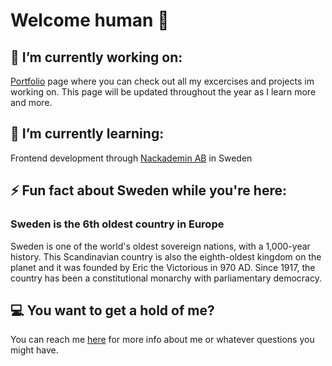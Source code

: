 # Welcome human 👋

## 🔭 I’m currently working on:
[Portfolio](https://palutzii.github.io/) page where you can check out all my excercises and projects im working on.
This page will be updated throughout the year as I learn more and more.
 
## 🌱 I’m currently learning: 
Frontend development through [Nackademin AB](https://nackademin.se/utbildningar/frontend-utvecklare/) in Sweden

## ⚡ Fun fact about Sweden while you're here: 
### Sweden is the 6th oldest country in Europe
Sweden is one of the world's oldest sovereign nations, with a 1,000-year history. This Scandinavian country is also the eighth-oldest kingdom on the planet and it was founded by Eric the Victorious in 970 AD. Since 1917, the country has been a constitutional monarchy with parliamentary democracy.


## :computer: You want to get a hold of me? 
You can reach me [here](https://www.linkedin.com/in/pavel-sarmiento-5483661a3/) for more info about me or whatever questions you might have. 
